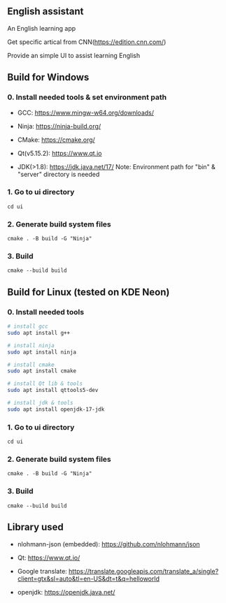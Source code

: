 ## English assistant

An English learning app

Get specific artical from CNN(https://edition.cnn.com/)

Provide an simple UI to assist learning English

## Build for Windows

### 0. Install needed tools & set environment path

- GCC: https://www.mingw-w64.org/downloads/

- Ninja: https://ninja-build.org/

- CMake: https://cmake.org/

- Qt(v5.15.2): https://www.qt.io

- JDK(>1.8): https://jdk.java.net/17/
  Note: Environment path for "bin" & "server" directory is needed

### 1. Go to ui directory

`cd ui`

### 2. Generate build system files

`cmake . -B build -G "Ninja"`

### 3. Build

`cmake --build build`

## Build for Linux (tested on KDE Neon)

### 0. Install needed tools

```bash
# install gcc
sudo apt install g++

# install ninja
sudo apt install ninja

# install cmake
sudo apt install cmake

# install Qt lib & tools
sudo apt install qttools5-dev

# install jdk & tools
sudo apt install openjdk-17-jdk

```

### 1. Go to ui directory

`cd ui`

### 2. Generate build system files

`cmake . -B build -G "Ninja"`

### 3. Build

`cmake --build build`


## Library used

- nlohmann-json (embedded): https://github.com/nlohmann/json

- Qt: https://www.qt.io/

- Google translate: https://translate.googleapis.com/translate_a/single?client=gtx&sl=auto&tl=en-US&dt=t&q=helloworld

- openjdk: https://openjdk.java.net/
